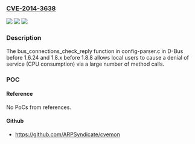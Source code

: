 ### [CVE-2014-3638](https://cve.mitre.org/cgi-bin/cvename.cgi?name=CVE-2014-3638)
![](https://img.shields.io/static/v1?label=Product&message=n%2Fa&color=blue)
![](https://img.shields.io/static/v1?label=Version&message=n%2Fa&color=blue)
![](https://img.shields.io/static/v1?label=Vulnerability&message=n%2Fa&color=brighgreen)

### Description

The bus_connections_check_reply function in config-parser.c in D-Bus before 1.6.24 and 1.8.x before 1.8.8 allows local users to cause a denial of service (CPU consumption) via a large number of method calls.

### POC

#### Reference
No PoCs from references.

#### Github
- https://github.com/ARPSyndicate/cvemon


